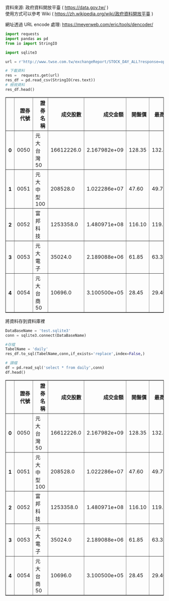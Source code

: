 資料來源:  政府資料開放平臺 ( https://data.gov.tw/ )  
使用方式可以參考 Wiki ( https://zh.wikipedia.org/wiki/政府資料開放平臺 ) 

網址透過 URL encode 處理: https://meyerweb.com/eric/tools/dencoder/


```python
import requests
import pandas as pd
from io import StringIO

import sqlite3
```


```python
url = r'http://www.twse.com.tw/exchangeReport/STOCK_DAY_ALL?response=open_data'

# 下載資料
res =  requests.get(url)
res_df = pd.read_csv(StringIO(res.text))
# 檢視資料
res_df.head()
```




<div>
<style scoped>
    .dataframe tbody tr th:only-of-type {
        vertical-align: middle;
    }

    .dataframe tbody tr th {
        vertical-align: top;
    }

    .dataframe thead th {
        text-align: right;
    }
</style>
<table border="1" class="dataframe">
  <thead>
    <tr style="text-align: right;">
      <th></th>
      <th>證券代號</th>
      <th>證券名稱</th>
      <th>成交股數</th>
      <th>成交金額</th>
      <th>開盤價</th>
      <th>最高價</th>
      <th>最低價</th>
      <th>收盤價</th>
      <th>漲跌價差</th>
      <th>成交筆數</th>
    </tr>
  </thead>
  <tbody>
    <tr>
      <th>0</th>
      <td>0050</td>
      <td>元大台灣50</td>
      <td>16612226.0</td>
      <td>2.167982e+09</td>
      <td>128.35</td>
      <td>132.30</td>
      <td>128.00</td>
      <td>132.30</td>
      <td>5.80</td>
      <td>13448.0</td>
    </tr>
    <tr>
      <th>1</th>
      <td>0051</td>
      <td>元大中型100</td>
      <td>208528.0</td>
      <td>1.022286e+07</td>
      <td>47.60</td>
      <td>49.72</td>
      <td>47.60</td>
      <td>49.72</td>
      <td>2.87</td>
      <td>137.0</td>
    </tr>
    <tr>
      <th>2</th>
      <td>0052</td>
      <td>富邦科技</td>
      <td>1253358.0</td>
      <td>1.480971e+08</td>
      <td>116.10</td>
      <td>119.50</td>
      <td>115.45</td>
      <td>119.50</td>
      <td>5.90</td>
      <td>761.0</td>
    </tr>
    <tr>
      <th>3</th>
      <td>0053</td>
      <td>元大電子</td>
      <td>35024.0</td>
      <td>2.189088e+06</td>
      <td>61.85</td>
      <td>63.35</td>
      <td>61.85</td>
      <td>62.90</td>
      <td>2.90</td>
      <td>59.0</td>
    </tr>
    <tr>
      <th>4</th>
      <td>0054</td>
      <td>元大台商50</td>
      <td>10696.0</td>
      <td>3.100500e+05</td>
      <td>28.45</td>
      <td>29.40</td>
      <td>28.45</td>
      <td>29.40</td>
      <td>1.29</td>
      <td>47.0</td>
    </tr>
  </tbody>
</table>
</div>



將資料存到資料庫裡 


```python
DataBaseName = 'test.sqlite3'
conn = sqlite3.connect(DataBaseName)

#存檔
TabelName = 'daily'
res_df.to_sql(TabelName,conn,if_exists='replace',index=False,)

# 讀檔
df = pd.read_sql('select * from daily',conn)
df.head()
```




<div>
<style scoped>
    .dataframe tbody tr th:only-of-type {
        vertical-align: middle;
    }

    .dataframe tbody tr th {
        vertical-align: top;
    }

    .dataframe thead th {
        text-align: right;
    }
</style>
<table border="1" class="dataframe">
  <thead>
    <tr style="text-align: right;">
      <th></th>
      <th>證券代號</th>
      <th>證券名稱</th>
      <th>成交股數</th>
      <th>成交金額</th>
      <th>開盤價</th>
      <th>最高價</th>
      <th>最低價</th>
      <th>收盤價</th>
      <th>漲跌價差</th>
      <th>成交筆數</th>
    </tr>
  </thead>
  <tbody>
    <tr>
      <th>0</th>
      <td>0050</td>
      <td>元大台灣50</td>
      <td>16612226.0</td>
      <td>2.167982e+09</td>
      <td>128.35</td>
      <td>132.30</td>
      <td>128.00</td>
      <td>132.30</td>
      <td>5.80</td>
      <td>13448.0</td>
    </tr>
    <tr>
      <th>1</th>
      <td>0051</td>
      <td>元大中型100</td>
      <td>208528.0</td>
      <td>1.022286e+07</td>
      <td>47.60</td>
      <td>49.72</td>
      <td>47.60</td>
      <td>49.72</td>
      <td>2.87</td>
      <td>137.0</td>
    </tr>
    <tr>
      <th>2</th>
      <td>0052</td>
      <td>富邦科技</td>
      <td>1253358.0</td>
      <td>1.480971e+08</td>
      <td>116.10</td>
      <td>119.50</td>
      <td>115.45</td>
      <td>119.50</td>
      <td>5.90</td>
      <td>761.0</td>
    </tr>
    <tr>
      <th>3</th>
      <td>0053</td>
      <td>元大電子</td>
      <td>35024.0</td>
      <td>2.189088e+06</td>
      <td>61.85</td>
      <td>63.35</td>
      <td>61.85</td>
      <td>62.90</td>
      <td>2.90</td>
      <td>59.0</td>
    </tr>
    <tr>
      <th>4</th>
      <td>0054</td>
      <td>元大台商50</td>
      <td>10696.0</td>
      <td>3.100500e+05</td>
      <td>28.45</td>
      <td>29.40</td>
      <td>28.45</td>
      <td>29.40</td>
      <td>1.29</td>
      <td>47.0</td>
    </tr>
  </tbody>
</table>
</div>




```python

```
